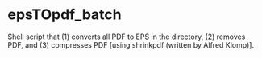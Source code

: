 # epsTOpdf_batch
Shell script that (1) converts all PDF to EPS in the directory, (2) removes PDF, and (3) compresses PDF [using shrinkpdf (written by Alfred Klomp)].
